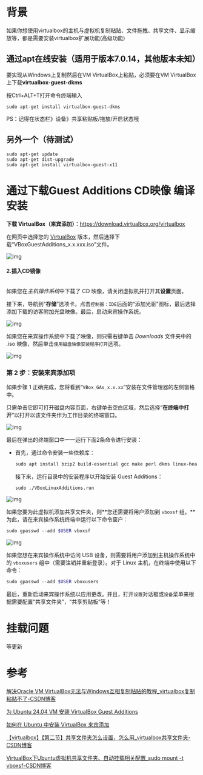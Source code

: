 # 背景

如果你想使用virtualbox的主机与虚拟机复制粘贴、文件拖拽、共享文件、显示缩放等，都是需要安装virtualbox扩展功能(高级功能)





## 通过apt在线安装（适用于版本7.0.14，其他版本未知）

要实现从Windows上复制然后在VM VirtualBox上粘贴，必须要在VM VirtualBox上下载**virtualbox-guest-dkms**

按Ctrl+ALT+T打开命令终端输入

```
sudo apt-get install virtualbox-guest-dkms
```

PS：记得在状态栏》设备》共享粘贴板/拖放/开启状态哦

## 另外一个（待测试）

	sudo apt-get update
	sudo apt-get dist-upgrade
	sudo apt-get install virtualbox-guest-x11



# 通过下载Guest Additions CD映像 编译安装

**下载 VirtualBox（来宾添加）**：https://download.virtualbox.org/virtualbox

在网页中选择您的 [VirtualBox](https://cn.linux-console.net/?cat=virtualbox) 版本，然后选择下载“VBoxGuestAdditions_x.x.xxx.iso”文件。

![img](https://cn.linux-terminal.com/common-images/virtualbox-guest-additions-ubuntu/download-guestadds.webp)

#### 2.插入CD镜像

<iframe id="aswift_4" name="aswift_4" browsingtopics="true" width="920" height="0" frameborder="0" marginwidth="0" marginheight="0" vspace="0" hspace="0" allowtransparency="true" scrolling="no" allow="attribution-reporting; run-ad-auction" src="https://googleads.g.doubleclick.net/pagead/ads?client=ca-pub-6366716774018597&amp;output=html&amp;h=280&amp;slotname=2823961153&amp;adk=2794729367&amp;adf=3054512464&amp;pi=t.ma~as.2823961153&amp;w=920&amp;abgtt=6&amp;fwrn=4&amp;fwrnh=100&amp;lmt=1733026196&amp;rafmt=1&amp;format=920x280&amp;url=https%3A%2F%2Fcn.linux-terminal.com%2F%3Fp%3D8162&amp;fwr=0&amp;fwrattr=true&amp;rpe=1&amp;resp_fmts=3&amp;wgl=1&amp;uach=WyJXaW5kb3dzIiwiMTkuMC4wIiwieDg2IiwiIiwiMTMxLjAuMjkwMy43MCIsbnVsbCwwLG51bGwsIjY0IixbWyJNaWNyb3NvZnQgRWRnZSIsIjEzMS4wLjI5MDMuNzAiXSxbIkNocm9taXVtIiwiMTMxLjAuNjc3OC44NiJdLFsiTm90X0EgQnJhbmQiLCIyNC4wLjAuMCJdXSwwXQ..&amp;dt=1733026195708&amp;bpp=1&amp;bdt=1617&amp;idt=906&amp;shv=r20241120&amp;mjsv=m202411180101&amp;ptt=9&amp;saldr=aa&amp;abxe=1&amp;cookie=ID%3D77bd4e304a950dea%3AT%3D1725801681%3ART%3D1730011420%3AS%3DALNI_MZZZkmzuJ5_nAk-zRnD0t3NZQELGA&amp;gpic=UID%3D00000ef452aab42c%3AT%3D1725801681%3ART%3D1730011420%3AS%3DALNI_MaV85l6ia8PLj4Q-huh63J9VxcKTw&amp;eo_id_str=ID%3Da7188557adc71cd2%3AT%3D1725801681%3ART%3D1730011420%3AS%3DAA-AfjbEWHmBGtlhT5omS40aAwa1&amp;prev_fmts=0x0%2C920x280%2C920x280%2C920x200&amp;nras=1&amp;correlator=4698298897876&amp;frm=20&amp;pv=1&amp;u_tz=480&amp;u_his=1&amp;u_h=1152&amp;u_w=2048&amp;u_ah=1104&amp;u_aw=2048&amp;u_cd=24&amp;u_sd=1.25&amp;dmc=8&amp;adx=529&amp;ady=4645&amp;biw=1978&amp;bih=1026&amp;scr_x=0&amp;scr_y=834&amp;eid=31088128%2C31088580%2C31088727%2C31088957%2C95330279%2C31089116%2C31088457%2C95345967%2C95347433%2C95340253%2C95340255&amp;oid=2&amp;pvsid=3478643328730974&amp;tmod=1416724266&amp;wsm=1&amp;uas=0&amp;nvt=1&amp;ref=https%3A%2F%2Fcn.bing.com%2F&amp;fc=1920&amp;brdim=0%2C0%2C0%2C0%2C2048%2C0%2C2048%2C1104%2C1994%2C1026&amp;vis=1&amp;rsz=%7C%7CpeEbr%7C&amp;abl=CS&amp;pfx=0&amp;fu=128&amp;bc=31&amp;bz=1.03&amp;td=1&amp;tdf=2&amp;psd=W251bGwsbnVsbCxudWxsLDNd&amp;nt=1&amp;ifi=5&amp;uci=a!5&amp;btvi=2&amp;fsb=1&amp;dtd=908" data-google-container-id="a!5" tabindex="0" title="Advertisement" aria-label="Advertisement" fr-iframe-73bfb9ba="childList" data-google-query-id="CL6s_9fZhYoDFY9fDwIdKlgHmQ" data-load-complete="true" style="box-sizing: border-box; font-family: var(--fr-font-family),var(--fr-font-basefont); -webkit-text-stroke: var(--fr-font-stroke); font-feature-settings: var(--fr-font-feature,unset); font-variant: var(--fr-font-variant,unset); font-optical-sizing: auto; font-kerning: auto; text-rendering: optimizelegibility; left: 0px; top: 0px; border: 0px; width: 920px; height: 0px;"></iframe>

如果您在*主机操作系统*中下载了 CD 映像，请关闭虚拟机并打开其**设置**页面。

接下来，导航到“**存储**”选项卡。点击`控制器：IDE`后面的“添加光驱”图标，最后选择添加下载的访客附加光盘映像。最后，启动来宾操作系统。

![img](https://cn.linux-terminal.com/common-images/virtualbox-guest-additions-ubuntu/add-ga-settings.webp)



如果您在来宾操作系统中下载了映像，则只需右键单击 *Downloads* 文件夹中的 .iso 映像，然后单击`使用磁盘映像安装程序打开`选项。

![img](https://cn.linux-terminal.com/common-images/virtualbox-guest-additions-ubuntu/mount-guestadditions.webp)

### 第 2 步：安装来宾添加项

如果步骤 1 正确完成，您将看到“`VBox_GAs_x.x.xx`”安装在文件管理器的左侧窗格中。

只需单击它即可打开磁盘内容页面，右键单击空白区域，然后选择“**在终端中打开**”以打开以该文件夹作为工作目录的终端窗口。

![img](https://cn.linux-terminal.com/common-images/virtualbox-guest-additions-ubuntu/open-additionaldriver-terminal.webp)

最后在弹出的终端窗口中一一运行下面2条命令进行安装：

- 首先，通过命令安装一些依赖库：

  ```powershell
  sudo apt install bzip2 build-essential gcc make perl dkms linux-headers-$(uname -r)
  ```

  接下来，运行目录中的安装程序以开始安装 Guest Additions：

  ```undefined
  sudo ./VBoxLinuxAdditions.run
  ```

  

![img](https://cn.linux-terminal.com/common-images/virtualbox-guest-additions-ubuntu/install-guestadditions.webp)

如果您要为此虚拟机添加共享文件夹，则**您还需要将用户添加到 `vboxsf` 组。**为此，请在来宾操作系统终端中运行以下命令窗户：

```powershell
sudo gpasswd --add $USER vboxsf
```

![img](https://cn.linux-terminal.com/common-images/virtualbox-guest-additions-ubuntu/vboxsf-group.webp)

如果您想在来宾操作系统中访问 USB 设备，则需要将用户添加到主机操作系统中的 `vboxusers` 组中（需要注销并重新登录）。对于 Linux 主机，在终端中使用以下命令：

```powershell
sudo gpasswd --add $USER vboxusers
```

最后，重新启动来宾操作系统以应用更改。并且，打开`设置`对话框或`设备`菜单来根据需要配置“共享文件夹”，“共享剪贴板”等！





# 挂载问题

等更新









# 参考

[解决Oracle VM VirtualBox无法与Windows互相复制粘贴的教程_virtualbox复制粘贴不了-CSDN博客](https://blog.csdn.net/m0_64148419/article/details/136900153)

[为 Ubuntu 24.04 VM 安装 VirtualBox Guest Additions](https://cn.linux-terminal.com/?p=8162)

[如何在 Ubuntu 中安装 VirtualBox 来宾添加](https://cn.linux-terminal.com/?p=7925)

[【virtualbox】【第二节】共享文件夹怎么设置，怎么用_virtualbox共享文件夹-CSDN博客](https://blog.csdn.net/weixin_44083579/article/details/137755051)

[VirtualBox下Ubuntu虚拟机共享文件夹、自动挂载相关配置_sudo mount -t vboxsf-CSDN博客](https://blog.csdn.net/shellching/article/details/128464615)